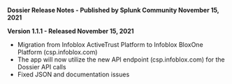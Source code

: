 **Dossier Release Notes - Published by Splunk Community November 15, 2021**


**Version 1.1.1 - Released November 15, 2021**

* Migration from Infoblox ActiveTrust Platform to Infoblox BloxOne Platform (csp.infoblox.com)
* The app will now utilize the new API endpoint (csp.infoblox.com) for the Dossier API calls
* Fixed JSON and documentation issues